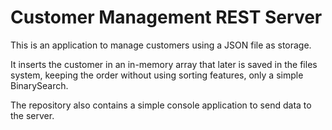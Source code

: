 # Customer Management REST Server


This is an application to manage customers using a JSON file as storage.

It inserts the customer in an in-memory array that later is saved in the files system, keeping the order without using sorting features, only a simple BinarySearch.

The repository also contains a simple console application to send data to the server.
